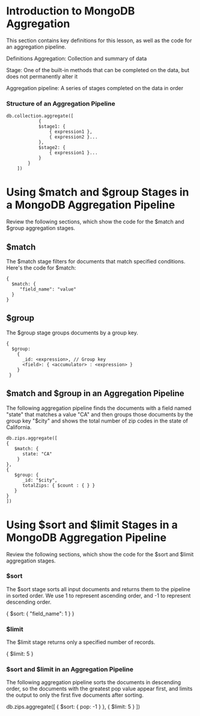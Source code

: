 # Introduction to MongoDB Aggregation
This section contains key definitions for this lesson, as well as the code for an aggregation pipeline.

Definitions
Aggregation: Collection and summary of data

Stage: One of the built-in methods that can be completed on the data, but does not permanently alter it

Aggregation pipeline: A series of stages completed on the data in order

### Structure of an Aggregation Pipeline
    db.collection.aggregate([
                {
                $stage1: {
                    { expression1 },
                    { expression2 }...
                },
                $stage2: {
                    { expression1 }...
                }
            }
        ])

# Using $match and $group Stages in a MongoDB Aggregation Pipeline
Review the following sections, which show the code for the $match and $group aggregation stages.

## $match
The $match stage filters for documents that match specified conditions. Here's the code for $match:

    {
      $match: {
         "field_name": "value"
      }
    }
## $group
The $group stage groups documents by a group key.

    {
      $group:
        {
          _id: <expression>, // Group key
          <field>: { <accumulator> : <expression> }
        }
     }
## $match and $group in an Aggregation Pipeline
The following aggregation pipeline finds the documents with a field named "state" that matches a value "CA" and then groups those documents by the group key "$city" and shows the total number of zip codes in the state of California.

    db.zips.aggregate([
    {   
       $match: { 
          state: "CA"
        }
    },
    {
       $group: {
          _id: "$city",
          totalZips: { $count : { } }
       }
    }
    ])

# Using $sort and $limit Stages in a MongoDB Aggregation Pipeline
Review the following sections, which show the code for the $sort and $limit aggregation stages.

### $sort
The $sort stage sorts all input documents and returns them to the pipeline in sorted order. We use 1 to represent ascending order, and -1 to represent descending order.

{
    $sort: {
        "field_name": 1
    }
}


### $limit
The $limit stage returns only a specified number of records.

{
  $limit: 5
}


### $sort and $limit in an Aggregation Pipeline
The following aggregation pipeline sorts the documents in descending order, so the documents with the greatest pop value appear first, and limits the output to only the first five documents after sorting.

db.zips.aggregate([
{
  $sort: {
    pop: -1
  }
},
{
  $limit:  5
}
])
